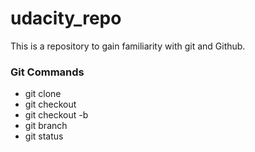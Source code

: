 # udacity_repo
This is a repository to gain familiarity with git and Github.

### Git Commands
* git clone 
* git checkout
* git checkout -b
* git branch
* git status